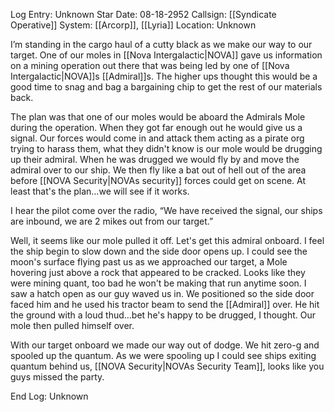 Log Entry: Unknown
Star Date: 08-18-2952
Callsign: [[Syndicate Operative]]
System: [[Arcorp]], [[Lyria]]
Location: Unknown

I’m standing in the cargo haul of a cutty black as we make our way to our target. One of our moles in [[Nova Intergalactic|NOVA]] gave us information on a mining operation out there that was being led by one of [[Nova Intergalactic|NOVA]]s [[Admiral]]s. The higher ups thought this would be a good time to snag and bag a bargaining chip to get the rest of our materials back. 

The plan was that one of our moles would be aboard the Admirals Mole during the operation. When they got far enough out he would give us a signal. Our forces would come in and attack them acting as a pirate org trying to harass them, what they didn't know is our mole would be drugging up their admiral. When he was drugged we would fly by and move the admiral over to our ship. We then fly like a bat out of hell out of the area before [[NOVA Security|NOVAs security]] forces could get on scene. At least that's the plan…we will see if it works. 

I hear the pilot come over the radio, “We have received the signal, our ships are inbound, we are 2 mikes out from our target.”

Well, it seems like our mole pulled it off. Let's get this admiral onboard. I feel the ship begin to slow down and the side door opens up. I could see the moon's surface flying past us as we approached our target, a Mole hovering just above a rock that appeared to be cracked. Looks like they were mining quant, too bad he won't be making that run anytime soon. I saw a hatch open as our guy waved us in. We positioned so the side door faced him and he used his tractor beam to send the [[Admiral]] over. He  hit the ground with a loud thud…bet he's happy to be drugged, I thought. Our mole then pulled himself over. 

With our target onboard we made our way out of dodge. We hit zero-g and spooled up the quantum. As we were spooling up I could see ships exiting quantum behind us, [[NOVA Security|NOVAs Security Team]], looks like you guys missed the party. 

End Log: Unknown